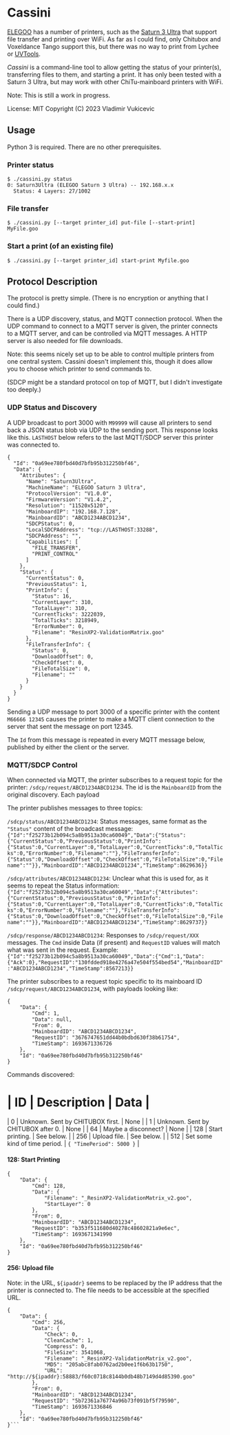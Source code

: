 # Cassini

[ELEGOO](https://www.elegoo.com/) has a number of printers, such as the
[Saturn 3 Ultra](https://www.elegoo.com/products/elegoo-saturn-3-ultra-resin-3d-printer-12k)
that support file transfer and printing over WiFi. As far as I could find, only Chitubox and
Voxeldance Tango support this, but there was no way to print from Lychee or [UVTools](https://github.com/sn4k3/UVtools).

*Cassini* is a command-line tool to allow getting the status of your printer(s),
transferring files to them, and starting a print. It has only been tested with a Saturn 3 Ultra,
but may work with other ChiTu-mainboard printers with WiFi.

Note: This is still a work in progress.

License: MIT
Copyright (C) 2023 Vladimir Vukicevic

## Usage

Python 3 is required. There are no other prerequisites.

### Printer status

```
$ ./cassini.py status
0: Saturn3Ultra (ELEGOO Saturn 3 Ultra) -- 192.168.x.x
  Status: 4 Layers: 27/1002
```

### File transfer

```
$ ./cassini.py [--target printer_id] put-file [--start-print] MyFile.goo
```

### Start a print (of an existing file)

```
$ ./cassini.py [--target printer_id] start-print Myfile.goo
```

## Protocol Description

The protocol is pretty simple. (There is no encryption or anything that I could find.)

There is a UDP discovery, status, and MQTT connection protocol. When the UDP command to
connect to a MQTT server is given, the printer connects to a MQTT server, and can be
controlled via MQTT messages. A HTTP server is also needed for file downloads.

Note: this seems nicely set up to be able to control multiple printers from one central
system. Cassini doesn't implement this, though it does allow you to choose which printer
to send commands to.

(SDCP might be a standard protocol on top of MQTT, but I didn't investigate too deeply.)

### UDP Status and Discovery

A UDP broadcast to port 3000 with `M99999` will cause all printers to send back a JSON status
blob via UDP to the sending port. This response looks like this. `LASTHOST` below refers
to the last MQTT/SDCP server this printer was connected to.

```
{
  "Id": "0a69ee780fbd40d7bfb95b312250bf46",
  "Data": {
    "Attributes": {
      "Name": "Saturn3Ultra",
      "MachineName": "ELEGOO Saturn 3 Ultra",
      "ProtocolVersion": "V1.0.0",
      "FirmwareVersion": "V1.4.2",
      "Resolution": "11520x5120",
      "MainboardIP": "192.168.7.128",
      "MainboardID": "ABCD1234ABCD1234",
      "SDCPStatus": 0,
      "LocalSDCPAddress": "tcp://LASTHOST:33288",
      "SDCPAddress": "",
      "Capabilities": [
        "FILE_TRANSFER",
        "PRINT_CONTROL"
      ]
    },
    "Status": {
      "CurrentStatus": 0,
      "PreviousStatus": 1,
      "PrintInfo": {
        "Status": 16,
        "CurrentLayer": 310,
        "TotalLayer": 310,
        "CurrentTicks": 3222039,
        "TotalTicks": 3218949,
        "ErrorNumber": 0,
        "Filename": "ResinXP2-ValidationMatrix.goo"
      },
      "FileTransferInfo": {
        "Status": 0,
        "DownloadOffset": 0,
        "CheckOffset": 0,
        "FileTotalSize": 0,
        "Filename": ""
      }
    }
  }
}
```

Sending a UDP message to port 3000 of a specific printer with the content `M66666 12345` causes the
printer to make a MQTT client connection to the server that sent the message on port 12345.

The `Id` from this message is repeated in every MQTT message below, published by either the client
or the server.

### MQTT/SDCP Control

When connected via MQTT, the printer subscribes to a request topic for the printer: `/sdcp/request/ABCD1234ABCD1234`.
The id is the `MainboardID` from the original discovery.  Each payload 

The printer publishes messages to three topics:

`/sdcp/status/ABCD1234ABCD1234`: Status messages, same format as the `"Status"` content of the broadcast message:  `{"Id":"f25273b12b094c5a8b9513a30ca60049","Data":{"Status":{"CurrentStatus":0,"PreviousStatus":0,"PrintInfo":{"Status":0,"CurrentLayer":0,"TotalLayer":0,"CurrentTicks":0,"TotalTicks":0,"ErrorNumber":0,"Filename":""},"FileTransferInfo":{"Status":0,"DownloadOffset":0,"CheckOffset":0,"FileTotalSize":0,"Filename":""}},"MainboardID":"ABCD1234ABCD1234","TimeStamp":8629636}}`

`/sdcp/attributes/ABCD1234ABCD1234`: Unclear what this is used for, as it seems to repeat the Status information: `{"Id":"f25273b12b094c5a8b9513a30ca60049","Data":{"Attributes":{"CurrentStatus":0,"PreviousStatus":0,"PrintInfo":{"Status":0,"CurrentLayer":0,"TotalLayer":0,"CurrentTicks":0,"TotalTicks":0,"ErrorNumber":0,"Filename":""},"FileTransferInfo":{"Status":0,"DownloadOffset":0,"CheckOffset":0,"FileTotalSize":0,"Filename":""}},"MainboardID":"ABCD1234ABCD1234","TimeStamp":8629737}}`

`/sdcp/response/ABCD1234ABCD1234`: Responses to `/sdcp/request/XXX` messages. The `Cmd` inside Data (if present) and `RequestID` values will match what was sent in the request.  Example: `{"Id":"f25273b12b094c5a8b9513a30ca60049","Data":{"Cmd":1,"Data":{"Ack":0},"RequestID":"130fdded918e4276a47e504f554bed54","MainboardID":"ABCD1234ABCD1234","TimeStamp":8567213}}`

The printer subscribes to a request topic specific to its mainboard ID `/sdcp/request/ABCD1234ABCD1234`, with payloads looking like:

```
{
    "Data": {
        "Cmd": 1,
        "Data": null,
        "From": 0,
        "MainboardID": "ABCD1234ABCD1234",
        "RequestID": "3676747651dd44b0bdbd630f38b61754",
        "TimeStamp": 1693671336726
    },
    "Id": "0a69ee780fbd40d7bfb95b312250bf46"
}
```

Commands discovered:

| ID  | Description | Data |
===========================
| 0   | Unknown. Sent by CHITUBOX first. | None |
| 1   | Unknown. Sent by CHITUBOX after 0. | None |
| 64  | Maybe a disconnect? | None |
| 128 | Start printing. | See below. |
| 256 | Upload file. | See below. |
| 512 | Set some kind of time period. | `{ "TimePeriod": 5000 }` |

#### 128: Start Printing

```
{
    "Data": {
        "Cmd": 128,
        "Data": {
            "Filename": "_ResinXP2-ValidationMatrix_v2.goo",
            "StartLayer": 0
        },
        "From": 0,
        "MainboardID": "ABCD1234ABCD1234",
        "RequestID": "b353f511680d40278c48602821a9e6ec",
        "TimeStamp": 1693671341990
    },
    "Id": "0a69ee780fbd40d7bfb95b312250bf46"
}
```

#### 256: Upload file

Note: in the URL, `${ipaddr}` seems to be replaced by the IP address that the printer
is connected to. The file needs to be accessible at the specified URL.

```
{
    "Data": {
        "Cmd": 256,
        "Data": {
            "Check": 0,
            "CleanCache": 1,
            "Compress": 0,
            "FileSize": 3541068,
            "Filename": "_ResinXP2-ValidationMatrix_v2.goo",
            "MD5": "205abc8fab0762ad2b0ee1f6b63b1750",
            "URL": "http://${ipaddr}:58883/f60c0718c8144b0db48b7149d4d85390.goo"
        },
        "From": 0,
        "MainboardID": "ABCD1234ABCD1234",
        "RequestID": "5b72361a76774a96b73f091bf5f79590",
        "TimeStamp": 1693671336846
    },
    "Id": "0a69ee780fbd40d7bfb95b312250bf46"
}```
